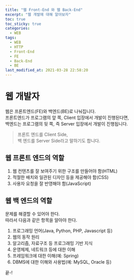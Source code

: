 ```yaml
---
title: "웹 Front-End 와 웹 Back-End"
excerpt: "웹 개발에 대해 알아보자"
toc: true
toc_sticky: true
categories:
  - WEB
tags:
  - WEB
  - HTTP
  - Front-End
  - FE
  - Back-End
  - BE
last_modified_at: 2021-03-28 22:58:20
---
```


# 웹 개발자
웹은 프론트엔드(FE)와 백엔드(BE)로 나눠집니다.  
프론트엔드가 프로그램의 앞 쪽, Client 입장에서 개발이 진행된다면,  
백엔드는 프로그램의 뒷 쪽, 즉 Server 입장에서 개발이 진행됩니다.
> 프론트 엔드를 Client Side,  
> 백 엔드를 Server Side라고 말하기도 합니다. 

## 웹 프론트 엔드의 역할 
1. 웹 컨텐츠를 잘 보여주기 위한 구조를 만들어야 함(HTML)  
2. 적절한 배치와 일관된 디자인 등을 제공해야 함(CSS)  
3. 사용자 요청을 잘 반영해야 함(JavaScript)  

## 웹 백 엔드의 역할
문제를 해결할 수 있어야 한다.  
따라서 다음과 같은 항목을 알아야 한다.  
1. 프로그래밍 언어(Java, Python, PHP, Javascript 등)
2. 웹의 동작 원리
3. 알고리즘, 자료구조 등 프로그래밍 기반 지식
4. 운영체제, 네트워크 등에 대한 이해
5. 프레임워크에 대한 이해(예: Spring)
6. DBMS에 대한 이해와 사용법(예: MySQL, Oracle 등)

끝-!